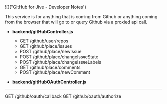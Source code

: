 ![]("GitHub for Jive - Developer Notes")

This service is for anything that is coming from Github or anything coming from the
browser that will go to or query Github via a proxied api call.

* **backend/gitHubController.js**
  * GET /github/user/repos
  * GET /github/place/issues
  * POST /github/place/newIssue
  * POST /github/place/changeIssueState
  * POST /github/place/changeIssueLabels
  * GET /github/place/comments
  * POST /github/place/newComment

* **backend/gitHubOAuthController.js**
------------------------
GET /github/oauth/callback
GET /github/oauth/authorize
